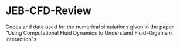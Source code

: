 # JEB-CFD-Review
Codes and data used for the numerical simulations given in the paper "Using Computational Fluid Dynamics to Understand Fluid-Organism Interaction"s
